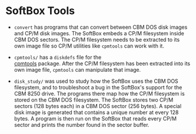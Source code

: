 # SoftBox Tools

 - ``convert`` has programs that can convert between CBM DOS disk images
   and CP/M disk images.  The SoftBox embeds a CP/M filesystem inside
   CBM DOS sectors.  The CP/M filesystem needs to be extracted to its
   own image file so CP/M utilities like ``cpmtools`` can work with it.

 - ``cpmtools/`` has a ``diskdefs`` file for the           
   [cpmtools](http://www.moria.de/~michael/cpmtools/) package.  After the
   CP/M filesystem has been extracted into its own image file,
   ``cpmtools`` can manipulate that image.

 - ``disk_study/`` was used to study how the SoftBox uses the CBM DOS
   filesystem, and to troubleshoot a bug in the SoftBox's support for the
   CBM 8250 drive.  The programs there map how the CP/M filesystem is stored on
   the CBM DOS filesystem.  The SoftBox stores two CP/M sectors (128 bytes each)
   in a CBM DOS sector (256 bytes).  A special disk image is generated that
   contains a unique number at every 128 bytes.  A program is then run on
   the SoftBox that reads every CP/M sector and prints the number found in the
   sector buffer.
